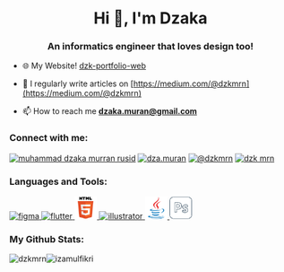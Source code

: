 <h1 align="center">Hi 👋, I'm Dzaka</h1>
<h3 align="center">An informatics engineer that loves design too!</h3>

- 🌐 My Website! [dzk-portfolio-web](https://dzk-portfolio-web.vercel.app/)

- 📝 I regularly write articles on [https://medium.com/@dzkmrn](https://medium.com/@dzkmrn)

- 📫 How to reach me **dzaka.muran@gmail.com**

<h3 align="left">Connect with me:</h3>
<p align="left">
<a href="https://linkedin.com/in/muhammad dzaka murran rusid" target="blank"><img align="center" src="https://raw.githubusercontent.com/rahuldkjain/github-profile-readme-generator/master/src/images/icons/Social/linked-in-alt.svg" alt="muhammad dzaka murran rusid" height="30" width="40" /></a>
<a href="https://instagram.com/dza.muran" target="blank"><img align="center" src="https://raw.githubusercontent.com/rahuldkjain/github-profile-readme-generator/master/src/images/icons/Social/instagram.svg" alt="dza.muran" height="30" width="40" /></a>
<a href="https://medium.com/@dzkmrn" target="blank"><img align="center" src="https://raw.githubusercontent.com/rahuldkjain/github-profile-readme-generator/master/src/images/icons/Social/medium.svg" alt="@dzkmrn" height="30" width="40" /></a>
<a href="https://www.youtube.com/c/dzk mrn" target="blank"><img align="center" src="https://raw.githubusercontent.com/rahuldkjain/github-profile-readme-generator/master/src/images/icons/Social/youtube.svg" alt="dzk mrn" height="30" width="40" /></a>
</p>

<h3 align="left">Languages and Tools:</h3>
<p align="left"> <a href="https://www.figma.com/" target="_blank" rel="noreferrer"> <img src="https://www.vectorlogo.zone/logos/figma/figma-icon.svg" alt="figma" width="40" height="40"/> </a> <a href="https://flutter.dev" target="_blank" rel="noreferrer"> <img src="https://www.vectorlogo.zone/logos/flutterio/flutterio-icon.svg" alt="flutter" width="40" height="40"/> </a> <a href="https://www.w3.org/html/" target="_blank" rel="noreferrer"> <img src="https://raw.githubusercontent.com/devicons/devicon/master/icons/html5/html5-original-wordmark.svg" alt="html5" width="40" height="40"/> </a> <a href="https://www.adobe.com/in/products/illustrator.html" target="_blank" rel="noreferrer"> <img src="https://www.vectorlogo.zone/logos/adobe_illustrator/adobe_illustrator-icon.svg" alt="illustrator" width="40" height="40"/> </a> <a href="https://www.java.com" target="_blank" rel="noreferrer"> <img src="https://raw.githubusercontent.com/devicons/devicon/master/icons/java/java-original.svg" alt="java" width="40" height="40"/> </a> <a href="https://www.photoshop.com/en" target="_blank" rel="noreferrer"> <img src="https://raw.githubusercontent.com/devicons/devicon/master/icons/photoshop/photoshop-line.svg" alt="photoshop" width="40" height="40"/> </a> </p>

<h3 align="left">My Github Stats:</h3>
<p><img align="left" src="https://github-readme-stats.vercel.app/api?username=dzkmrn&show_icons=true&locale=en" alt="dzkmrn" /></p>
<p><img align="left" src="https://github-readme-stats.vercel.app/api/top-langs?username=dzkmrn&show_icons=true&locale=en&layout=compact" alt="izamulfikri" /></p>
